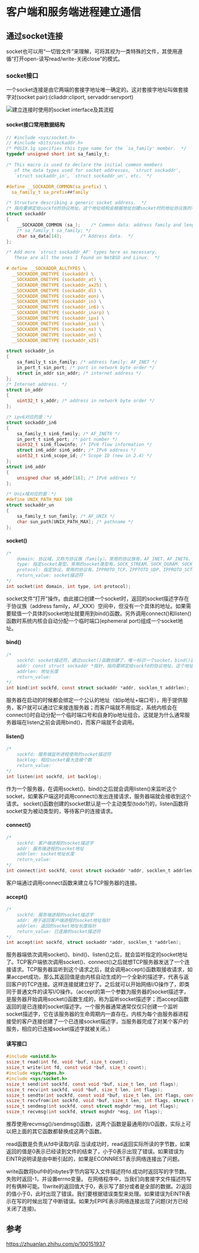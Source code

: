 # 客户端和服务端进程建立通信
## 通过socket连接
socket也可以用“一切皆文件”来理解，可将其视为一类特殊的文件，其使用遵循“打开open-读写read/write-关闭close”的模式。
### socket接口
一个socket连接是由它两端的套接字地址唯一确定的。这对套接字地址叫做套接字对(socket pair):(cliaddr:cliport, servaddr:servport)

![建立连接时使用的socket interface及其流程](pics/socket-interface.png)
#### socket接口常用数据结构
```C
// #include <sys/socket.h>
// #include <bits/sockaddr.h>
/* POSIX.1g specifies this type name for the `sa_family' member.  */
typedef unsigned short int sa_family_t;

/* This macro is used to declare the initial common members
   of the data types used for socket addresses, `struct sockaddr',
   `struct sockaddr_in', `struct sockaddr_un', etc.  */

#define	__SOCKADDR_COMMON(sa_prefix) \
  sa_family_t sa_prefix##family

/* Structure describing a generic socket address.  */
/* 指向要绑定给sockfd的协议地址。这个地址结构会根据地址创建socket时的地址协议族的不同而不同 */
struct sockaddr
{
    __SOCKADDR_COMMON (sa_);	/* Common data: address family and length. */
    /* sa_family_t sa_family; */
    char sa_data[14];		/* Address data.  */
};

/* Add more `struct sockaddr_AF' types here as necessary.
   These are all the ones I found on NetBSD and Linux.  */

# define __SOCKADDR_ALLTYPES \
  __SOCKADDR_ONETYPE (sockaddr) \
  __SOCKADDR_ONETYPE (sockaddr_at) \
  __SOCKADDR_ONETYPE (sockaddr_ax25) \
  __SOCKADDR_ONETYPE (sockaddr_dl) \
  __SOCKADDR_ONETYPE (sockaddr_eon) \
  __SOCKADDR_ONETYPE (sockaddr_in) \
  __SOCKADDR_ONETYPE (sockaddr_in6) \
  __SOCKADDR_ONETYPE (sockaddr_inarp) \
  __SOCKADDR_ONETYPE (sockaddr_ipx) \
  __SOCKADDR_ONETYPE (sockaddr_iso) \
  __SOCKADDR_ONETYPE (sockaddr_ns) \
  __SOCKADDR_ONETYPE (sockaddr_un) \
  __SOCKADDR_ONETYPE (sockaddr_x25)

struct sockaddr_in 
{ 
    sa_family_t sin_family; /* address family: AF_INET */ 
    in_port_t sin_port; /* port in network byte order */ 
    struct in_addr sin_addr; /* internet address */ 
}; 
/* Internet address. */ 
struct in_addr 
{ 
    uint32_t s_addr; /* address in network byte order */
};

/* ipv6对应的是：*/
struct sockaddr_in6
{
    sa_family_t sin6_family; /* AF_INET6 */ 
    in_port_t sin6_port; /* port number */ 
    uint32_t sin6_flowinfo; /* IPv6 flow information */ 
    struct in6_addr sin6_addr; /* IPv6 address */ 
    uint32_t sin6_scope_id; /* Scope ID (new in 2.4) */
}; 
struct in6_addr
{ 
    unsigned char s6_addr[16]; /* IPv6 address */ 
};

/* Unix域对应的是：*/
#define UNIX_PATH_MAX 108 
struct sockaddr_un 
{ 
    sa_family_t sun_family; /* AF_UNIX */
    char sun_path[UNIX_PATH_MAX]; /* pathname */ 
};

```
#### socket()
```C
/*
    domain: 协议域，又称为协议族（family）。常用的协议族有，AF_INET、AF_INET6、AF_LOCAL（或称AF_UNIX，Unix域socket）、AF_ROUTE等等。协议族决定了socket的地址类型，在通信中必须采用对应的地址，如AF_INET决定了要用ipv4地址（32位的）与端口号（16位的）的组合、AF_UNIX决定了要用一个绝对路径名作为地址。
    type: 指定socket类型。常用的socket类型有，SOCK_STREAM、SOCK_DGRAM、SOCK_RAW、SOCK_PACKET、SOCK_SEQPACKET等等（socket的类型有哪些？）当protocol为0时，会自动选择type类型对应的默认协议。
    protocol: 指定协议。常用的协议有，IPPROTO_TCP、IPPTOTO_UDP、IPPROTO_SCTP、IPPROTO_TIPC等，它们分别对应TCP传输协议、UDP传输协议、STCP传输协议、TIPC传输协议
    return_value: socket描述符
*/
int socket(int domain, int type, int protocol);
```
socket文件“打开”操作。由此接口创建一个socket时，返回的socket描述字存在于协议族（address family，AF_XXX）空间中，但没有一个具体的地址。如果需要赋值一个具体的socket地址就要用到bind()函数。另外调用connect()和listen()函数时系统内核会自动分配一个临时端口(ephemeral port)组成一个socket地址。
#### bind()
```C
/*
    sockfd: socket描述符，通过socket()函数创建了，唯一标识一个socket。bind()函数就是将给这个描述符绑定一个socket addr。
    addr: const struct sockaddr *指针，指向要绑定给sockfd的协议地址。这个地址结构根据地址创建socket时的地址协议族的不同而不同
    addrlen: 地址长度
    return_value: 
*/
int bind(int sockfd, const struct sockaddr *addr, socklen_t addrlen);
```
服务器在启动的时候都会绑定一个公认的地址（如ip地址+端口号），用于提供服务，客户就可以通过它来接连服务器；而客户端就不用指定，系统内核会在connect()时自动分配一个临时端口号和自身的ip地址组合。这就是为什么通常服务器端在listen之前会调用bind()，而客户端就不会调用。
#### listen()
```C
/*
    sockfd: 服务端监听进程使用的socket描述符
    backlog: 相应socket最大连接个数
    return_value: 
*/
int listen(int sockfd, int backlog);
```
作为一个服务器，在调用socket()、bind()之后就会调用listen()来监听这个socket，如果客户端这时调用connect()发出连接请求，服务器端就会接收到这个请求。
socket()函数创建的socket默认是一个主动类型(todo?)的，listen函数将socket变为被动类型的，等待客户的连接请求。
#### connect()
```C
/*
    sockfd: 客户端进程的socket描述字
    addr: 服务端进程的socket地址
    addrlen: socket地址长度
    return_value: 
*/
int connect(int sockfd, const struct sockaddr *addr, socklen_t addrlen);
```
客户端通过调用connect函数来建立与TCP服务器的连接。
#### accept()
```C
/*
    sockfd: 服务端进程的socket描述字
    addr: 用于返回客户端进程的socket地址指针
    addrlen: 返回的socket地址长度指针
    return_value: 已连接的socket描述符
*/
int accept(int sockfd, struct sockaddr *addr, socklen_t *addrlen);
```
服务器端依次调用socket()、bind()、listen()之后，就会监听指定的socket地址了。TCP客户端依次调用socket()、connect()之后就想TCP服务器发送了一个连接请求。TCP服务器监听到这个请求之后，就会调用accept()函数取接收请求，如果accpet成功，那么其返回值是由内核自动生成的一个全新的描述字，代表与返回客户的TCP连接。这样连接就建立好了。之后就可以开始网络I/O操作了，即类同于普通文件的读写I/O操作。（accept的第一个参数为服务器的socket描述字，是服务器开始调用socket()函数生成的，称为监听socket描述字；而accept函数返回的是已连接的socket描述字。一个服务器通常通常仅仅只创建一个监听socket描述字，它在该服务器的生命周期内一直存在。内核为每个由服务器进程接受的客户连接创建了一个已连接socket描述字，当服务器完成了对某个客户的服务，相应的已连接socket描述字就被关闭。）
#### 读写接口
```C
#include <unistd.h>
ssize_t read(int fd, void *buf, size_t count);
ssize_t write(int fd, const void *buf, size_t count);
#include <sys/types.h>
#include <sys/socket.h>
ssize_t send(int sockfd, const void *buf, size_t len, int flags);
ssize_t recv(int sockfd, void *buf, size_t len, int flags);
ssize_t sendto(int sockfd, const void *buf, size_t len, int flags, const struct sockaddr *dest_addr, socklen_t addrlen);
ssize_t recvfrom(int sockfd, void *buf, size_t len, int flags, struct sockaddr *src_addr, socklen_t *addrlen);
ssize_t sendmsg(int sockfd, const struct msghdr *msg, int flags);
ssize_t recvmsg(int sockfd, struct msghdr *msg, int flags);
```
推荐使用recvmsg()/sendmsg()函数，这两个函数是最通用的I/O函数，实际上可以把上面的其它函数都替换成这两个函数。

read函数是负责从fd中读取内容.当读成功时，read返回实际所读的字节数，如果返回的值是0表示已经读到文件的结束了，小于0表示出现了错误。如果错误为EINTR说明读是由中断引起的，如果是ECONNREST表示网络连接出了问题。

write函数将buf中的nbytes字节内容写入文件描述符fd.成功时返回写的字节数。失败时返回-1，并设置errno变量。 在网络程序中，当我们向套接字文件描述符写时有俩种可能。1)write的返回值大于0，表示写了部分或者是全部的数据。2)返回的值小于0，此时出现了错误。我们要根据错误类型来处理。如果错误为EINTR表示在写的时候出现了中断错误。如果为EPIPE表示网络连接出现了问题(对方已经关闭了连接)。
## 参考
https://zhuanlan.zhihu.com/p/100151937

